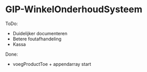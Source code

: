 # GIP-WinkelOnderhoudSysteem
ToDo:

- Duidelijker documenteren
- Betere foutafhandeling
- Kassa

Done:

- voegProductToe + appendarray start